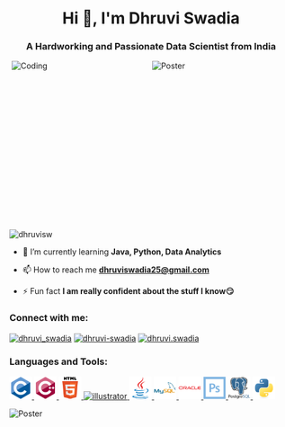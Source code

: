 
<h1 align="center">Hi 👋, I'm Dhruvi Swadia</h1>
<h3 align="center">A Hardworking and Passionate Data Scientist from India</h3>
<img align="right" alt="Poster" width=250 height=300 src="https://raw.githubusercontent.com/dhruvisw/Poster/main/Copy%20of%20Github%20Poster.png?token=AVWKVMZTDV75UOM6GD5KXFLBTTCWM">
<img align="right" alt="Coding" width=250 height=300 src="https://i.pinimg.com/originals/80/3e/5a/803e5adb85f670414bd4cd97d214dcd3.jpg">
<p align="left"> <img src="https://komarev.com/ghpvc/?username=dhruvisw&label=Profile%20views&color=0e75b6&style=flat" alt="dhruvisw" /> </p>

- 🌱 I’m currently learning **Java, Python, Data Analytics**

- 📫 How to reach me **dhruviswadia25@gmail.com**

- ⚡ Fun fact **I am really confident about the stuff I know😏**

<h3 align="left">Connect with me:</h3>
<p align="left">
<a href="https://twitter.com/dhruvi_swadia" target="blank"><img align="center" src="https://raw.githubusercontent.com/rahuldkjain/github-profile-readme-generator/master/src/images/icons/Social/twitter.svg" alt="dhruvi_swadia" height="30" width="40" /></a>
<a href="https://linkedin.com/in/dhruvi-swadia" target="blank"><img align="center" src="https://raw.githubusercontent.com/rahuldkjain/github-profile-readme-generator/master/src/images/icons/Social/linked-in-alt.svg" alt="dhruvi-swadia" height="30" width="40" /></a>
<a href="https://instagram.com/dhruvi.swadia" target="blank"><img align="center" src="https://raw.githubusercontent.com/rahuldkjain/github-profile-readme-generator/master/src/images/icons/Social/instagram.svg" alt="dhruvi.swadia" height="30" width="40" /></a>
</p>

<h3 align="left">Languages and Tools:</h3>
<p align="left"> <a href="https://www.cprogramming.com/" target="_blank" rel="noreferrer"> <img src="https://raw.githubusercontent.com/devicons/devicon/master/icons/c/c-original.svg" alt="c" width="40" height="40"/> </a> <a href="https://www.w3schools.com/cpp/" target="_blank" rel="noreferrer"> <img src="https://raw.githubusercontent.com/devicons/devicon/master/icons/cplusplus/cplusplus-original.svg" alt="cplusplus" width="40" height="40"/> </a> <a href="https://www.w3.org/html/" target="_blank" rel="noreferrer"> <img src="https://raw.githubusercontent.com/devicons/devicon/master/icons/html5/html5-original-wordmark.svg" alt="html5" width="40" height="40"/> </a> <a href="https://www.adobe.com/in/products/illustrator.html" target="_blank" rel="noreferrer"> <img src="https://www.vectorlogo.zone/logos/adobe_illustrator/adobe_illustrator-icon.svg" alt="illustrator" width="40" height="40"/> </a> <a href="https://www.java.com" target="_blank" rel="noreferrer"> <img src="https://raw.githubusercontent.com/devicons/devicon/master/icons/java/java-original.svg" alt="java" width="40" height="40"/> </a> <a href="https://www.mysql.com/" target="_blank" rel="noreferrer"> <img src="https://raw.githubusercontent.com/devicons/devicon/master/icons/mysql/mysql-original-wordmark.svg" alt="mysql" width="40" height="40"/> </a> <a href="https://www.oracle.com/" target="_blank" rel="noreferrer"> <img src="https://raw.githubusercontent.com/devicons/devicon/master/icons/oracle/oracle-original.svg" alt="oracle" width="40" height="40"/> </a> <a href="https://www.photoshop.com/en" target="_blank" rel="noreferrer"> <img src="https://raw.githubusercontent.com/devicons/devicon/master/icons/photoshop/photoshop-line.svg" alt="photoshop" width="40" height="40"/> </a> <a href="https://www.postgresql.org" target="_blank" rel="noreferrer"> <img src="https://raw.githubusercontent.com/devicons/devicon/master/icons/postgresql/postgresql-original-wordmark.svg" alt="postgresql" width="40" height="40"/> </a> <a href="https://www.python.org" target="_blank" rel="noreferrer"> <img src="https://raw.githubusercontent.com/devicons/devicon/master/icons/python/python-original.svg" alt="python" width="40" height="40"/> </a> </p>
<img align="left" alt="Poster" width=250 height=300 src="https://raw.githubusercontent.com/dhruvisw/Poster/main/Copy%20of%20Github%20Poster.png?token=AVWKVMZTDV75UOM6GD5KXFLBTTCWM">
